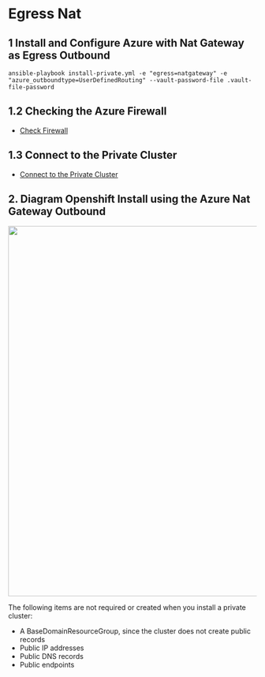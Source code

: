 # Egress Nat

## 1 Install and Configure Azure with Nat Gateway as Egress Outbound

```
ansible-playbook install-private.yml -e "egress=natgateway" -e "azure_outboundtype=UserDefinedRouting" --vault-password-file .vault-file-password
```

## 1.2 Checking the Azure Firewall

* [Check Firewall](/docs/check_firewall.md)

## 1.3 Connect to the Private Cluster

* [Connect to the Private Cluster](/docs/connect-private-cluster.md)

## 2. Diagram Openshift Install using the Azure Nat Gateway Outbound

<img align="center" width="750" src="pics/egress_azure_nat_gw.png">

The following items are not required or created when you install a private cluster:

* A BaseDomainResourceGroup, since the cluster does not create public records
* Public IP addresses
* Public DNS records
* Public endpoints
